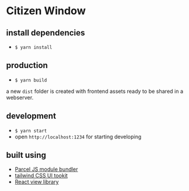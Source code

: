 # Citizen Window

## install dependencies

* `$ yarn install`

## production

* `$ yarn build`

a new `dist` folder is created with frontend assets ready to be shared in a webserver.

## development

* `$ yarn start`
* open `http://localhost:1234` for starting developing

## built using

* [Parcel JS module bundler](https://parceljs.org/)
* [tailwind CSS UI tookit](https://tailwindcss.com/)
* [React view library](https://reactjs.org/)
